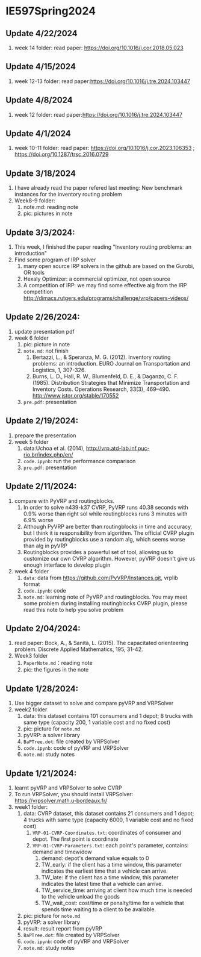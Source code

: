 # IE597Spring2024
## Update 4/22/2024
1. week 14 folder: read paper: https://doi.org/10.1016/j.cor.2018.05.023

## Update 4/15/2024
1. week 12-13 folder: read paper:https://doi.org/10.1016/j.tre.2024.103447
## Update 4/8/2024
1. week 12 folder: read paper:https://doi.org/10.1016/j.tre.2024.103447

## Update 4/1/2024
1. week 10-11 folder: read paper: https://doi.org/10.1016/j.cor.2023.106353 ; https://doi.org/10.1287/trsc.2016.0729

## Update 3/18/2024
1. I have already read the paper refered last meeting: New benchmark instances for the inventory routing problem
2. Week8-9 folder:
   1. note.md: reading note
   2. pic: pictures in note 

## Update 3/3/2024:
1. This week, I finished the paper reading "Inventory routing problems: an introduction"
2. Find some program of IRP solver
   1. many open source IRP solvers in the github are based on the Gurobi, OR tools
   2. Hexaly Optimizer: a commercial optimizer, not open source
   3. A competition of IRP: we may find some effective alg from the IRP competition http://dimacs.rutgers.edu/programs/challenge/vrp/papers-videos/

## Update 2/26/2024:
1. update presentation pdf
2. week 6 folder
   1. pic: picture in note
   2. `note.md`: not finish 
      1. Bertazzi, L., & Speranza, M. G. (2012). Inventory routing problems: an introduction. EURO Journal on Transportation and Logistics, 1, 307-326.
      2. Burns, L. D., Hall, R. W., Blumenfeld, D. E., & Daganzo, C. F. (1985). Distribution Strategies that Minimize Transportation and Inventory Costs. Operations Research, 33(3), 469–490. http://www.jstor.org/stable/170552
   3. `pre.pdf`: presentation


## Update 2/19/2024:
1. prepare the presentation
2. week 5 folder
   1. data:Uchoa et al. (2014), http://vrp.atd-lab.inf.puc-rio.br/index.php/en/
   2. `code.ipynb`: run the performance comparison
   3. `pre.pdf`: presentation

## Update 2/11/2024:
1. compare with PyVRP and routingblocks.
   1. In order to solve n439-k37 CVRP, PyVRP runs 40.38 seconds with 0.9% worse than right sol while routingblocks runs 3 minutes with 6.9% worse
   2. Although PyVRP are better than routingblocks in time and accuracy, but I think it is responsibility from algorithm. The official CVRP plugin provided by routingblocks use a random alg, which seems worse than alg in pyVRP
   3. Routingblocks provides a powerful set of tool, allowing us to customize our own CVRP algorithm. However, pyVRP doesn't give us enough interface to develop plugin
2. week 4 folder
   1. `data`: data from https://github.com/PyVRP/Instances.git, vrplib format
   2. `code.ipynb`: code
   3. `note.md`: learning note of PyVRP and routingblocks. You may meet some problem during installing routingblocks CVRP plugin, please read this note to help you solve problem

## Update 2/04/2024:
1. read paper: Bock, A., & Sanità, L. (2015). The capacitated orienteering problem. Discrete Applied Mathematics, 195, 31-42.
2. Week3 folder
   1. `PaperNote.md`：reading note
   2. pic: the figures in the note

## Update 1/28/2024:
1. Use bigger dataset to solve and compare pyVRP and VRPSolver
2. week2 folder
   1. data: this dataset contains 101 consumers and 1 depot; 8 trucks with same type (capacity 200, 1 variable cost and no fixed cost)
   2. pic: picture for `note.md`
   3. pyVRP: a solver library
   4. `BaPTree.dot`: file created by VRPSolver
   5. `code.ipynb`: code of pyVRP and VRPSolver
   6. `note.md`: study notes

## Update 1/21/2024:
1. learnt pyVRP and VRPSolver to solve CVRP
2. To run VRPSolver, you should install VRPSolver: https://vrpsolver.math.u-bordeaux.fr/
3. week1 folder:
   1. data: CVRP dataset, this dataset contains 21 consumers and 1 depot; 4 trucks with same type (capacity 6000, 1 variable cost and no fixed cost)
      1.  `VRP-01-CVRP-Coordinates.txt`: coordinates of consumer and depot. The first point is coordinate
      2.  `VRP-01-CVRP-Parameters.txt`: each point's parameter, contains: demand and timewidow
          1.  demand: depot's demand value equals to 0
          2.  TW_early: if the client has a time window, this parameter indicates the earliest time that a vehicle can arrive. 
          3.  TW_late: if the client has a time window, this parameter indicates the latest time that a vehicle can arrive.
          4.  TW_service_time: arriving at client how much time is needed to the vehicle unload the goods	
          5.  TW_wait_cost: cost/time or penalty/time for a vehicle that spends time waiting to a client to be available.
   2. pic: picture for `note.md`
   3. pyVRP: a solver library
   4. result: result report from pyVRP
   5. `BaPTree.dot`: file created by VRPSolver
   6. `code.ipynb`: code of pyVRP and VRPSolver
   7. `note.md`: study notes